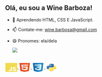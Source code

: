 ## Olá, eu sou a Wine Barboza!

- 🌱 Aprendendo HTML, CSS E JavaScript.
- 📫 Contate-me: wine.barbosa@gmail.com
- 😄 Pronomes: ela/dela
 
    <div>
     <a href="https://github.com/winebarboza
      <img height="180em" src="https://github-readme-stats.vercel.app/api?username=winebarboza&show_icons=true&theme=dracula&include_all_commits=true&count_private=true"/>
    </div>
    <div>
       <img height="180em" src="https://github-readme-stats.vercel.app/api/top-langs/?username=winebarboza&layout=compact&langs_count=7&theme=dracula"/>
    </div>
</div>
<div style="display: "inline_block"><br>
  <img align="center" alt="Rafa-Js" height="30" width="40" src="https://raw.githubusercontent.com/devicons/devicon/master/icons/javascript/javascript-plain.svg">
  <img align="center" alt="Rafa-HTML" height="30" width="40" src="https://raw.githubusercontent.com/devicons/devicon/master/icons/html5/html5-original.svg">
  <img align="center" alt="Rafa-CSS" height="30" width="40" src="https://raw.githubusercontent.com/devicons/devicon/master/icons/css3/css3-original.svg">
  <img align="center" alt="Rafa-Python" height="30" width="40" src="https://raw.githubusercontent.com/devicons/devicon/master/icons/python/python-original.svg">
</div>
